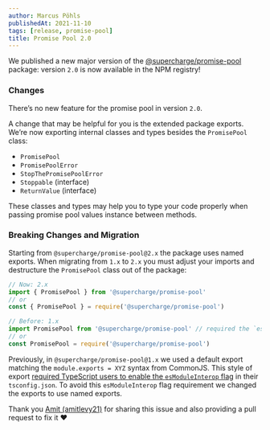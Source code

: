 ```yaml
---
author: Marcus Pöhls
publishedAt: 2021-11-10
tags: [release, promise-pool]
title: Promise Pool 2.0
---
```


We published a new major version of the [@supercharge/promise-pool](https://github.com/supercharge/promise-pool) package: version `2.0` is now available in the NPM registry!


### Changes
There’s no new feature for the promise pool in version `2.0`.

A change that may be helpful for you is the extended package exports. We’re now exporting internal classes and types besides the `PromisePool` class:

- `PromisePool`
- `PromisePoolError`
- `StopThePromisePoolError`
- `Stoppable` (interface)
- `ReturnValue` (interface)

These classes and types may help you to type your code properly when passing promise pool values instance between methods.


### Breaking Changes and Migration
Starting from `@supercharge/promise-pool@2.x` the package uses named exports. When migrating from `1.x` to `2.x` you must adjust your imports and destructure the `PromisePool` class out of the package:

```js
// Now: 2.x
import { PromisePool } from '@supercharge/promise-pool'
// or
const { PromisePool } = require('@supercharge/promise-pool')

// Before: 1.x
import PromisePool from '@supercharge/promise-pool' // required the `esModuleInterop` flag in tsconfig.json
// or
const PromisePool = require('@supercharge/promise-pool')
```

Previously, in `@supercharge/promise-pool@1.x` we used a default export matching the `module.exports = XYZ` syntax from CommonJS. This style of export [required TypeScript users to enable the `esModuleInterop` flag](https://github.com/supercharge/promise-pool/issues/38) in their `tsconfig.json`. To avoid this `esModuleInterop` flag requirement we changed the exports to use named exports.

Thank you [Amit (amitlevy21)](https://github.com/supercharge/promise-pool/issues/39) for sharing this issue and also providing a pull request to fix it ❤️




